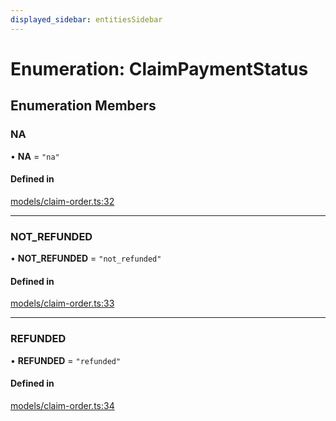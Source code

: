 ```yaml
---
displayed_sidebar: entitiesSidebar
---
```


# Enumeration: ClaimPaymentStatus

## Enumeration Members

### NA

• **NA** = ``"na"``

#### Defined in

[models/claim-order.ts:32](https://github.com/cloudnepal/medusa/blob/0b0d50b4/packages/medusa/src/models/claim-order.ts#L32)

___

### NOT\_REFUNDED

• **NOT\_REFUNDED** = ``"not_refunded"``

#### Defined in

[models/claim-order.ts:33](https://github.com/cloudnepal/medusa/blob/0b0d50b4/packages/medusa/src/models/claim-order.ts#L33)

___

### REFUNDED

• **REFUNDED** = ``"refunded"``

#### Defined in

[models/claim-order.ts:34](https://github.com/cloudnepal/medusa/blob/0b0d50b4/packages/medusa/src/models/claim-order.ts#L34)
